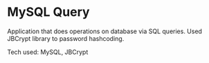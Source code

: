 # MySQL Query
Application that does operations on database via SQL queries. Used JBCrypt library to password hashcoding.

Tech used: MySQL, JBCrypt
